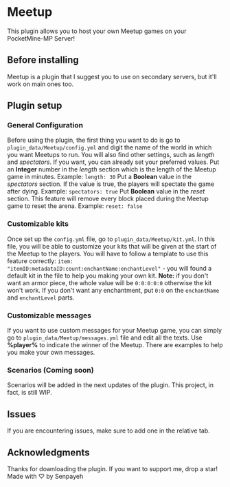 # Meetup
This plugin allows you to host your own Meetup games on your PocketMine-MP Server!
## Before installing
Meetup is a plugin that I suggest you to use on secondary servers, but it'll work on main ones too.
## Plugin setup
### General Configuration
Before using the plugin, the first thing you want to do is go to ```plugin_data/Meetup/config.yml``` and digit the name of the world in which you want Meetups to run. You will also find other settings, such as *length* and *spectators*. If you want, you can already set your preferred values. 
Put an **Integer** number in the *length* section which is the length of the Meetup game in minutes. Example: ```length: 30```
Put a **Boolean** value in the *spectators* section. If the value is true, the players will spectate the game after dying. Example: ```spectators: true```
Put **Boolean** value in the *reset* section. This feature will remove every block placed during the Meetup game to reset the arena. Example: ```reset: false```
### Customizable kits
Once set up the ```config.yml``` file, go to ```plugin_data/Meetup/kit.yml```. In this file, you will be able to customize your kits that will be given at the start of the Meetup to the players. You will have to follow a template to use this feature correctly:
```item: "itemID:metadataID:count:enchantName:enchantLevel"``` - you will found a default kit in the file to help you making your own kit.
**Note:** if you don't want an armor piece, the whole value will be ```0:0:0:0:0``` otherwise the kit won't work. If you don't want any enchantment, put ```0:0``` on the ```enchantName``` and ```enchantLevel``` parts.
### Customizable messages
If you want to use custom messages for your Meetup game, you can simply go to ```plugin_data/Meetup/messages.yml``` file and edit all the texts. Use **%player%** to indicate the winner of the Meetup. There are examples to help you make your own messages.
### Scenarios (Coming soon)
Scenarios will be added in the next updates of the plugin. This project, in fact, is still WIP.
## Issues
If you are encountering issues, make sure to add one in the relative tab.
## Acknowledgments
Thanks for downloading the plugin. If you want to support me, drop a star!
Made with ♡ by Senpayeh
